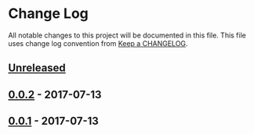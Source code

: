 # Change Log
All notable changes to this project will be documented in this file.
This file uses change log convention from [Keep a CHANGELOG](http://keepachangelog.com).

## [Unreleased]


## [0.0.2] - 2017-07-13


## [0.0.1] - 2017-07-13


[Unreleased]: https://github.com/hadenlabs/ansible-role-activemq/compare/0.0.2...HEAD
[0.0.2]: https://github.com/hadenlabs/ansible-role-activemq/compare/0.0.1...0.0.2
[0.0.1]: https://github.com/hadenlabs/ansible-role-activemq/compare/0.0.0...0.0.1

[CHANGELOG.md]: CHANGELOG.md
[CONTRIBUTING.md]: CONTRIBUTING.md
[LICENCE]: LICENCE
[README.md]: README.md
